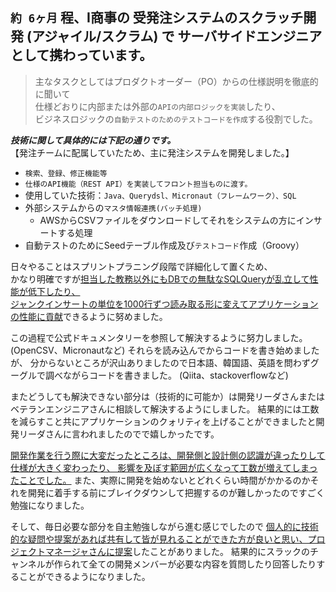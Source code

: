## `約 6ヶ月` 程、I商事の 受発注システムのスクラッチ開発 (アジャイル/スクラム) で サーバサイドエンジニアとして携わっています。

>主なタスクとしてはプロダクトオーダー（PO）からの仕様説明を徹底的に聞いて  
仕様どおりに内部または外部の`APIの内部ロジックを実装`したり、  
ビジネスロジックの`自動テストのためのテストコードを作成`する役割でした。  

***技術に関して具体的には下記の通りです。***    
【発注チームに配属していたため、主に発注システムを開発しました。】  

- `検索、登録、修正機能等`
- `仕様のAPI機能（REST API）を実装してフロント担当ものに渡す。`
- 使用していた技術：`Java、Querydsl、Micronaut（フレームワーク）、SQL`
- 外部システムからの`マスタ情報連携(バッチ処理)`
	- AWSからCSVファイルをダウンロードしてそれをシステムの方にインサートする処理
- 自動テストのためにSeedテーブル作成及び`テストコード`作成（Groovy）  

日々やることはスプリントプラニング段階で詳細化して置くため、  
かなり明確ですが<U>担当した教務以外にもDBでの無駄なSQLQueryが乱立して性能が低下したり、  
ジャンクインサートの単位を1000行ずつ読み取る形に変えてアプリケーションの性能に貢献</U>できるように努めました。  

この過程で公式ドキュメンタリーを参照して解決するように努力しました。(OpenCSV、Micronautなど)
それらを読み込んでからコードを書き始めましたが、
分からないところが沢山ありましたので日本語、韓国語、英語を問わずグーグルで調べながらコードを書きました。 (Qiita、stackoverflowなど)  

またどうしても解決できない部分は（技術的に可能か）は開発リーダさんまたはベテランエンジニアさんに相談して解決するようにしました。
結果的には工数を減らすこと共にアプリケーションのクォリティを上げることができましたと開発リーダさんに言われましたのでで嬉しかったです。   

<U>開発作業を行う際に大変だったところは、開発側と設計側の認識が違ったりして仕様が大きく変わったり、
影響を及ぼす範囲が広くなって工数が増えてしまったことでした。</U>
また、実際に開発を始めないとどれくらい時間がかかるのかそれを開発に着手する前にブレイクダウンして把握するのが難しかったのですごく勉強になりました。

そして、毎日必要な部分を自主勉強しながら進む感じでしたので
<U>個人的に技術的な疑問や提案があれば共有して皆が見れることができた方が良いと思い、プロジェクトマネージャさんに提案</U>したことがありました。
結果的にスラックのチャンネルが作られて全ての開発メンバーが必要な内容を質問したり回答したりすることができるようになりました。